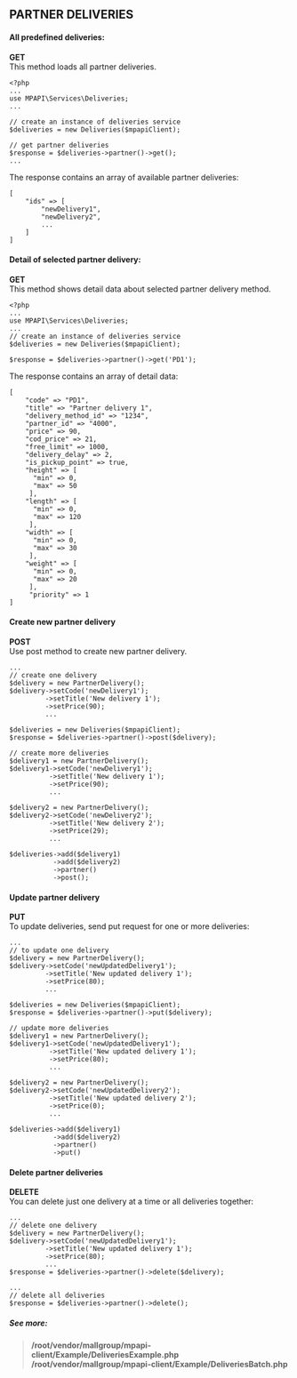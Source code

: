 ## PARTNER DELIVERIES


#### All predefined deliveries:
**GET**  
This method loads all partner deliveries.
```
<?php 
...
use MPAPI\Services\Deliveries;
... 

// create an instance of deliveries service  
$deliveries = new Deliveries($mpapiClient);  

// get partner deliveries  
$response = $deliveries->partner()->get();  
...  
```
The response contains an array of available partner deliveries:  
```
[
	"ids" => [
	    "newDelivery1",
	    "newDelivery2",
	    ...
	]
]
```

#### Detail of selected partner delivery:
**GET**  
This method shows detail data about selected partner delivery method.
```
<?php 
...
use MPAPI\Services\Deliveries;
...
// create an instance of deliveries service  
$deliveries = new Deliveries($mpapiClient);  

$response = $deliveries->partner()->get('PD1');  
```
The response contains an array of detail data:  
```
[
    "code" => "PD1",
    "title" => "Partner delivery 1",
    "delivery_method_id" => "1234",
    "partner_id" => "4000",
    "price" => 90,
    "cod_price" => 21,
    "free_limit" => 1000,
    "delivery_delay" => 2,
    "is_pickup_point" => true,
    "height" => [
      "min" => 0,
      "max" => 50
     ],
    "length" => [
      "min" => 0,
      "max" => 120
     ],
    "width" => [
      "min" => 0,
      "max" => 30
     ],
    "weight" => [
      "min" => 0,
      "max" => 20
     ],
     "priority" => 1
]
```

#### Create new partner delivery
**POST**  
Use post method to create new partner delivery.
```
...
// create one delivery
$delivery = new PartnerDelivery();
$delivery->setCode('newDelivery1');
         ->setTitle('New delivery 1');
         ->setPrice(90);
         ...

$deliveries = new Deliveries($mpapiClient);  
$response = $deliveries->partner()->post($delivery);
```

```
// create more deliveries
$delivery1 = new PartnerDelivery();
$delivery1->setCode('newDelivery1');
          ->setTitle('New delivery 1');
          ->setPrice(90);
          ...

$delivery2 = new PartnerDelivery();
$delivery2->setCode('newDelivery2');
          ->setTitle('New delivery 2');
          ->setPrice(29);
          ...

$deliveries->add($delivery1)
           ->add($delivery2)
           ->partner()
           ->post();
```

#### Update partner delivery
**PUT**  
To update deliveries, send put request for one or more deliveries: 
```
...
// to update one delivery
$delivery = new PartnerDelivery();
$delivery->setCode('newUpdatedDelivery1');
         ->setTitle('New updated delivery 1');
         ->setPrice(80);
         ...

$deliveries = new Deliveries($mpapiClient);  
$response = $deliveries->partner()->put($delivery);
```

```
// update more deliveries
$delivery1 = new PartnerDelivery();
$delivery1->setCode('newUpdatedDelivery1');
          ->setTitle('New updated delivery 1');
          ->setPrice(80);
          ...

$delivery2 = new PartnerDelivery();
$delivery2->setCode('newUpdatedDelivery2');
          ->setTitle('New updated delivery 2');
          ->setPrice(0);
          ...

$deliveries->add($delivery1)
           ->add($delivery2)
           ->partner()
           ->put()
```

#### Delete partner deliveries
**DELETE**  
You can delete just one delivery at a time or all deliveries together:
```
...
// delete one delivery
$delivery = new PartnerDelivery();
$delivery->setCode('newUpdatedDelivery1');
         ->setTitle('New updated delivery 1');
         ->setPrice(80);
         ...
$response = $deliveries->partner()->delete($delivery);

...
// delete all deliveries
$response = $deliveries->partner()->delete();
```


##### See more:
> **/root/vendor/mallgroup/mpapi-client/Example/DeliveriesExample.php**
> **/root/vendor/mallgroup/mpapi-client/Example/DeliveriesBatch.php**
